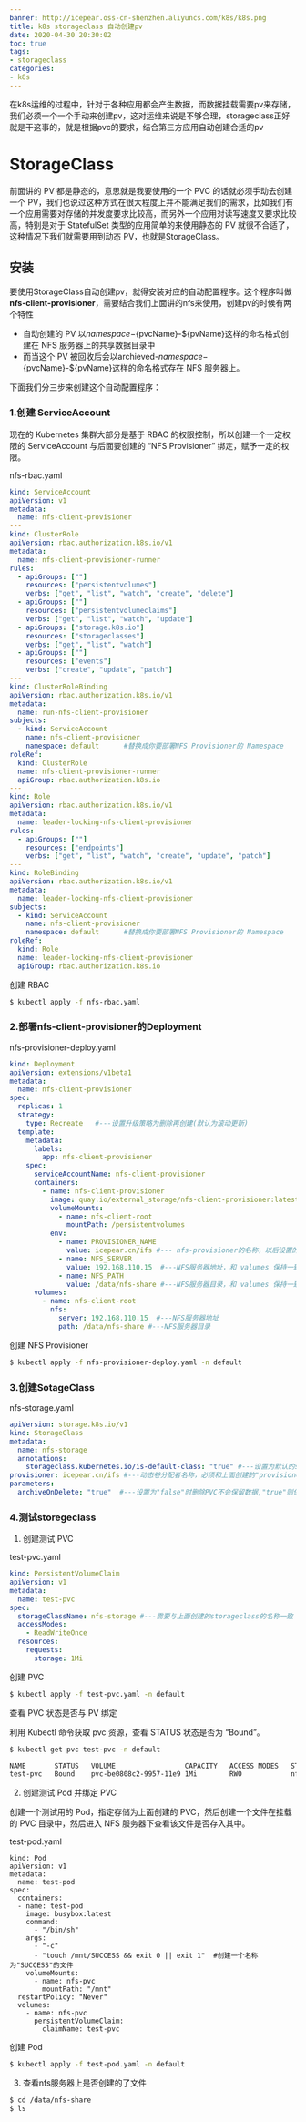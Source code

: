 ```yaml
---
banner: http://icepear.oss-cn-shenzhen.aliyuncs.com/k8s/k8s.png
title: k8s storageclass 自动创建pv
date: 2020-04-30 20:30:02
toc: true
tags: 
- storageclass
categories:
- k8s
---
```

在k8s运维的过程中，针对于各种应用都会产生数据，而数据挂载需要pv来存储，我们必须一个一个手动来创建pv，这对运维来说是不够合理，storageclass正好就是干这事的，就是根据pvc的要求，结合第三方应用自动创建合适的pv
<!--more-->

# StorageClass

 前面讲的 PV 都是静态的，意思就是我要使用的一个 PVC 的话就必须手动去创建一个 PV，我们也说过这种方式在很大程度上并不能满足我们的需求，比如我们有一个应用需要对存储的并发度要求比较高，而另外一个应用对读写速度又要求比较高，特别是对于 StatefulSet 类型的应用简单的来使用静态的 PV 就很不合适了，这种情况下我们就需要用到动态 PV，也就是StorageClass。

## 安装

要使用StorageClass自动创建pv，就得安装对应的自动配置程序。这个程序叫做 **nfs-client-provisioner**，需要结合我们上面讲的nfs来使用，创建pv的时候有两个特性
- 自动创建的 PV 以${namespace}-${pvcName}-${pvName}这样的命名格式创建在 NFS 服务器上的共享数据目录中
- 而当这个 PV 被回收后会以archieved-${namespace}-${pvcName}-${pvName}这样的命名格式存在 NFS 服务器上。

下面我们分三步来创建这个自动配置程序：

### 1.创建 ServiceAccount

现在的 Kubernetes 集群大部分是基于 RBAC 的权限控制，所以创建一个一定权限的 ServiceAccount 与后面要创建的 “NFS Provisioner” 绑定，赋予一定的权限。

nfs-rbac.yaml
```yaml
kind: ServiceAccount
apiVersion: v1
metadata:
  name: nfs-client-provisioner
---
kind: ClusterRole
apiVersion: rbac.authorization.k8s.io/v1
metadata:
  name: nfs-client-provisioner-runner
rules:
  - apiGroups: [""]
    resources: ["persistentvolumes"]
    verbs: ["get", "list", "watch", "create", "delete"]
  - apiGroups: [""]
    resources: ["persistentvolumeclaims"]
    verbs: ["get", "list", "watch", "update"]
  - apiGroups: ["storage.k8s.io"]
    resources: ["storageclasses"]
    verbs: ["get", "list", "watch"]
  - apiGroups: [""]
    resources: ["events"]
    verbs: ["create", "update", "patch"]
---
kind: ClusterRoleBinding
apiVersion: rbac.authorization.k8s.io/v1
metadata:
  name: run-nfs-client-provisioner
subjects:
  - kind: ServiceAccount
    name: nfs-client-provisioner
    namespace: default      #替换成你要部署NFS Provisioner的 Namespace
roleRef:
  kind: ClusterRole
  name: nfs-client-provisioner-runner
  apiGroup: rbac.authorization.k8s.io
---
kind: Role
apiVersion: rbac.authorization.k8s.io/v1
metadata:
  name: leader-locking-nfs-client-provisioner
rules:
  - apiGroups: [""]
    resources: ["endpoints"]
    verbs: ["get", "list", "watch", "create", "update", "patch"]
---
kind: RoleBinding
apiVersion: rbac.authorization.k8s.io/v1
metadata:
  name: leader-locking-nfs-client-provisioner
subjects:
  - kind: ServiceAccount
    name: nfs-client-provisioner
    namespace: default      #替换成你要部署NFS Provisioner的 Namespace
roleRef:
  kind: Role
  name: leader-locking-nfs-client-provisioner
  apiGroup: rbac.authorization.k8s.io
```

创建 RBAC
```bash
$ kubectl apply -f nfs-rbac.yaml
```

### 2.部署nfs-client-provisioner的Deployment

nfs-provisioner-deploy.yaml
```yaml
kind: Deployment
apiVersion: extensions/v1beta1
metadata:
  name: nfs-client-provisioner
spec:
  replicas: 1
  strategy:
    type: Recreate   #---设置升级策略为删除再创建(默认为滚动更新)
  template:
    metadata:
      labels:
        app: nfs-client-provisioner
    spec:
      serviceAccountName: nfs-client-provisioner
      containers:
        - name: nfs-client-provisioner
          image: quay.io/external_storage/nfs-client-provisioner:latest
          volumeMounts:
            - name: nfs-client-root
              mountPath: /persistentvolumes
          env:
            - name: PROVISIONER_NAME
              value: icepear.cn/ifs #--- nfs-provisioner的名称，以后设置的storageclass要和这个保持一致
            - name: NFS_SERVER
              value: 192.168.110.15  #---NFS服务器地址，和 valumes 保持一致
            - name: NFS_PATH
              value: /data/nfs-share #---NFS服务器目录，和 valumes 保持一致
      volumes:
        - name: nfs-client-root
          nfs:
            server: 192.168.110.15  #---NFS服务器地址
            path: /data/nfs-share #---NFS服务器目录
```
创建 NFS Provisioner
```bash
$ kubectl apply -f nfs-provisioner-deploy.yaml -n default
```

### 3.创建SotageClass

nfs-storage.yaml

```yaml
apiVersion: storage.k8s.io/v1
kind: StorageClass
metadata:
  name: nfs-storage
  annotations:
    storageclass.kubernetes.io/is-default-class: "true" #---设置为默认的storageclass
provisioner: icepear.cn/ifs #---动态卷分配者名称，必须和上面创建的"provisioner"变量中设置的Name一致
parameters:
  archiveOnDelete: "true"  #---设置为"false"时删除PVC不会保留数据,"true"则保留数据
```

### 4.测试storegeclass

1. 创建测试 PVC

test-pvc.yaml
```yaml
kind: PersistentVolumeClaim
apiVersion: v1
metadata:
  name: test-pvc
spec:
  storageClassName: nfs-storage #---需要与上面创建的storageclass的名称一致
  accessModes:
    - ReadWriteOnce
  resources:
    requests:
      storage: 1Mi
```

创建 PVC

```bash
$ kubectl apply -f test-pvc.yaml -n default
```

查看 PVC 状态是否与 PV 绑定

利用 Kubectl 命令获取 pvc 资源，查看 STATUS 状态是否为 “Bound”。

```bash
$ kubectl get pvc test-pvc -n default

NAME       STATUS   VOLUME                 CAPACITY   ACCESS MODES   STORAGECLASS
test-pvc   Bound    pvc-be0808c2-9957-11e9 1Mi        RWO            nfs-storage
```

2. 创建测试 Pod 并绑定 PVC

创建一个测试用的 Pod，指定存储为上面创建的 PVC，然后创建一个文件在挂载的 PVC 目录中，然后进入 NFS 服务器下查看该文件是否存入其中。

test-pod.yaml
```
kind: Pod
apiVersion: v1
metadata:
  name: test-pod
spec:
  containers:
  - name: test-pod
    image: busybox:latest
    command:
      - "/bin/sh"
    args:
      - "-c"
      - "touch /mnt/SUCCESS && exit 0 || exit 1"  #创建一个名称为"SUCCESS"的文件
    volumeMounts:
      - name: nfs-pvc
        mountPath: "/mnt"
  restartPolicy: "Never"
  volumes:
    - name: nfs-pvc
      persistentVolumeClaim:
        claimName: test-pvc
```
创建 Pod
```bash
$ kubectl apply -f test-pod.yaml -n default
```

3. 查看nfs服务器上是否创建的了文件

```bash
$ cd /data/nfs-share
$ ls

```

